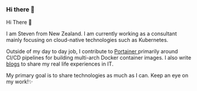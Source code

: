 ### Hi there 👋

Hi There 👋

I am Steven from New Zealand. I am currently working as a consultant mainly focusing on cloud-native technologies such as Kubernetes. 

Outside of my day to day job, I contribute to [Portainer ](https://github.com/portainer) primarily around CI/CD pipelines for building multi-arch Docker container images. I also write [blogs](https://ssbkang.com) to share my real life experiences in IT.

My primary goal is to share technologies as much as I can. Keep an eye on my work!✨

<!--
**ssbkang/ssbkang** is a ✨ _special_ ✨ repository because its `README.md` (this file) appears on your GitHub profile.

Here are some ideas to get you started:

- 🔭 I’m currently working on ...
- 🌱 I’m currently learning ...
- 👯 I’m looking to collaborate on ...
- 🤔 I’m looking for help with ...
- 💬 Ask me about ...
- 📫 How to reach me: ...
- 😄 Pronouns: ...
- ⚡ Fun fact: ...
-->
